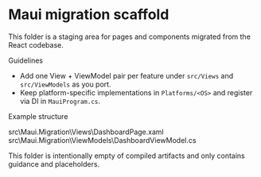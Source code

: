Maui migration scaffold
======================

This folder is a staging area for pages and components migrated from the React codebase.

Guidelines
- Add one View + ViewModel pair per feature under `src/Views` and `src/ViewModels` as you port.
- Keep platform-specific implementations in `Platforms/<OS>` and register via DI in `MauiProgram.cs`.

Example structure

  src\Maui.Migration\Views\DashboardPage.xaml
  src\Maui.Migration\ViewModels\DashboardViewModel.cs

This folder is intentionally empty of compiled artifacts and only contains guidance and placeholders.
